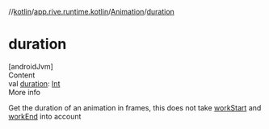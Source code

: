 //[kotlin](../../../index.md)/[app.rive.runtime.kotlin](../index.md)/[Animation](index.md)/[duration](duration.md)



# duration  
[androidJvm]  
Content  
val [duration](duration.md): [Int](https://kotlinlang.org/api/latest/jvm/stdlib/kotlin/-int/index.html)  
More info  


Get the duration of an animation in frames, this does not take [workStart](work-start.md) and [workEnd](work-end.md) into account

  



